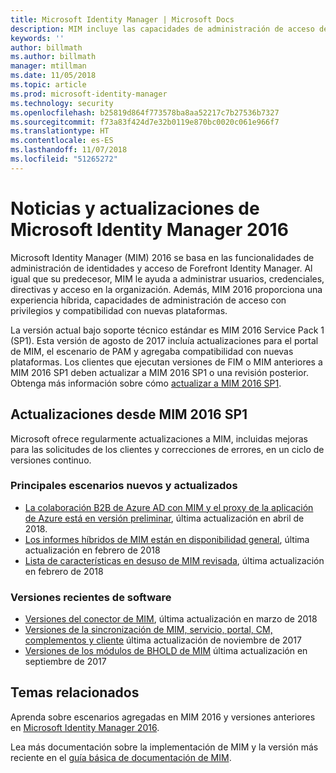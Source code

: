 ```yaml
---
title: Microsoft Identity Manager | Microsoft Docs
description: MIM incluye las capacidades de administración de acceso de FIM 2010 y le ayuda a administrar usuarios, credenciales, directivas y acceso dentro de su organización.
keywords: ''
author: billmath
ms.author: billmath
manager: mtillman
ms.date: 11/05/2018
ms.topic: article
ms.prod: microsoft-identity-manager
ms.technology: security
ms.openlocfilehash: b25819d864f773578ba8aa52217c7b27536b7327
ms.sourcegitcommit: f73a83f424d7e32b0119e870bc0020c061e966f7
ms.translationtype: HT
ms.contentlocale: es-ES
ms.lasthandoff: 11/07/2018
ms.locfileid: "51265272"
---
```

# <a name="microsoft-identity-manager-2016-news-and-updates"></a>Noticias y actualizaciones de Microsoft Identity Manager 2016

Microsoft Identity Manager (MIM) 2016 se basa en las funcionalidades de administración de identidades y acceso de Forefront Identity Manager. Al igual que su predecesor, MIM le ayuda a administrar usuarios, credenciales, directivas y acceso en la organización.  Además, MIM 2016 proporciona una experiencia híbrida, capacidades de administración de acceso con privilegios y compatibilidad con nuevas plataformas.

La versión actual bajo soporte técnico estándar es MIM 2016 Service Pack 1 (SP1).  Esta versión de agosto de 2017 incluía actualizaciones para el portal de MIM, el escenario de PAM y agregaba compatibilidad con nuevas plataformas.  Los clientes que ejecutan versiones de FIM o MIM anteriores a MIM 2016 SP1 deben actualizar a MIM 2016 SP1 o una revisión posterior.  Obtenga más información sobre cómo [actualizar a MIM 2016 SP1](microsoft-identity-manager-2016-sp1-release-notes.md).

## <a name="updates-since-mim-2016-sp1"></a>Actualizaciones desde MIM 2016 SP1

Microsoft ofrece regularmente actualizaciones a MIM, incluidas mejoras para las solicitudes de los clientes y correcciones de errores, en un ciclo de versiones continuo.

### <a name="major-new-and-updated-scenarios"></a>Principales escenarios nuevos y actualizados

- [La colaboración B2B de Azure AD con MIM y el proxy de la aplicación de Azure está en versión preliminar](microsoft-identity-manager-2016-graph-b2b-scenario.md), última actualización en abril de 2018.
- [Los informes híbridos de MIM están en disponibilidad general](https://cloudblogs.microsoft.com/enterprisemobility/2018/02/23/hybrid-mim-reporting-now-available-in-azure-active-directory/), última actualización en febrero de 2018
- [Lista de características en desuso de MIM revisada](microsoft-identity-manager-2016-deprecated-features.md), última actualización en febrero de 2018

### <a name="recent-software-releases"></a>Versiones recientes de software

- [Versiones del conector de MIM](./reference/microsoft-identity-manager-2016-connector-version-history.md), última actualización en marzo de 2018
- [Versiones de la sincronización de MIM, servicio, portal, CM, complementos y cliente](./reference/version-history.md) última actualización de noviembre de 2017
- [Versiones de los módulos de BHOLD de MIM](./reference/version-bhold-history.md) última actualización en septiembre de 2017




## <a name="related-topics"></a>Temas relacionados

Aprenda sobre escenarios agregadas en MIM 2016 y versiones anteriores en [Microsoft Identity Manager 2016](microsoft-identity-manager-2016.md).

Lea más documentación sobre la implementación de MIM y la versión más reciente en el [guía básica de documentación de MIM](https://docs.microsoft.com/en-us/microsoft-identity-manager/).

